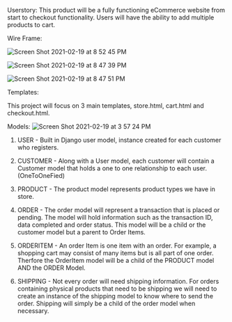 
Userstory:
This product will be a fully functioning eCommerce website from start to checkout functionality. Users will have the ability to add multiple products to cart.


Wire Frame:


![Screen Shot 2021-02-19 at 8 52 45 PM](https://user-images.githubusercontent.com/68258139/108584261-b63d7600-72f4-11eb-838b-b64149511b8f.png)

![Screen Shot 2021-02-19 at 8 47 39 PM](https://user-images.githubusercontent.com/68258139/108584161-fc460a00-72f3-11eb-8697-390e8468abfb.png)

![Screen Shot 2021-02-19 at 8 47 51 PM](https://user-images.githubusercontent.com/68258139/108584182-1e3f8c80-72f4-11eb-977f-3cd9d9a400fd.png)









Templates:

This project will focus on 3 main templates, store.html, cart.html and checkout.html. 


Models: 
![Screen Shot 2021-02-19 at 3 57 24 PM](https://user-images.githubusercontent.com/68258139/108574216-98a7e680-72cb-11eb-8c6b-89eb0ac591b5.png)




1. USER - Built in Django user model,  instance created for each customer who registers.

2. CUSTOMER - Along with a User model, each customer will contain a Customer model that holds a one to one relationship to each user. (OneToOneFied)

3. PRODUCT - The product model represents product types we have in store.

4. ORDER - The order model will represent a transaction that is placed or pending. The model will hold information such as the transaction ID, data completed and order status. This model will be a child or the customer model but a parent to Order Items.

5. ORDERITEM - An order Item is one item with an order. For example, a shopping cart may consist of many items but is all part of one order. Therfore the OrderItem model will be a child of the PRODUCT model AND the ORDER Model.

6. SHIPPING - Not every order will need shipping information. For orders containing physical products that need to be shipping we will need to create an instance of the shipping model to know where to send the order. Shipping will simply be a child of the order model when necessary.
